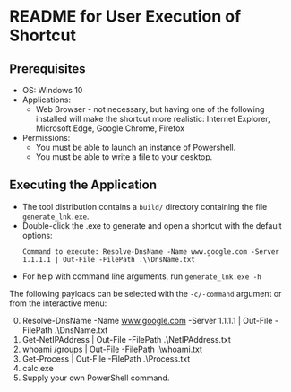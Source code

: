 # README for User Execution of Shortcut

## Prerequisites

* OS: Windows 10
* Applications:
  * Web Browser - not necessary, but having one of the following installed will
    make the shortcut more realistic:
    Internet Explorer, Microsoft Edge, Google Chrome, Firefox
* Permissions:
  * You must be able to launch an instance of Powershell.
  * You must be able to write a file to your desktop.

## Executing the Application

* The tool distribution contains a `build/` directory containing the file
  `generate_lnk.exe`.
* Double-click the .exe to generate and open a shortcut with the default options:
  ```
  Command to execute: Resolve-DnsName -Name www.google.com -Server 1.1.1.1 | Out-File -FilePath .\\DnsName.txt
  ```
* For help with command line arguments, run `generate_lnk.exe -h`

The following payloads can be selected with the `-c/-command` argument or from
the interactive menu:

0. Resolve-DnsName -Name www.google.com -Server 1.1.1.1 | Out-File -FilePath .\\DnsName.txt
1. Get-NetIPAddress | Out-File -FilePath .\\NetIPAddress.txt
2. whoami /groups | Out-File -FilePath .\\whoami.txt
3. Get-Process | Out-File -FilePath .\\Process.txt
4. calc.exe
5. Supply your own PowerShell command.
